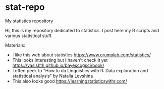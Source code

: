 # stat-repo
My statistics repository 

Hi, this is my repository dedicated to statistics. I post here my R scripts and various statistical stuff. 

Materials: 
- I like this web about statistics https://www.crumplab.com/statistics/ 
- This looks interesting but I haven't check it yet https://vasishth.github.io/bayescogsci/book/
- I often peek to "How to do Linguistics with R: Data exploration and statistical analysis" by Natalia Levshina
- This also looks good https://learningstatisticswithr.com/